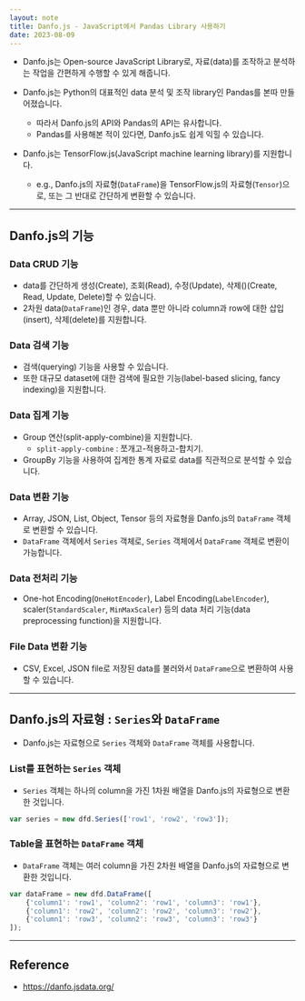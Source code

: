 ```yaml
---
layout: note
title: Danfo.js - JavaScript에서 Pandas Library 사용하기
date: 2023-08-09
---
```





- Danfo.js는 Open-source JavaScript Library로, 자료(data)를 조작하고 분석하는 작업을 간편하게 수행할 수 있게 해줍니다.

- Danfo.js는 Python의 대표적인 data 분석 및 조작 library인 Pandas를 본따 만들어졌습니다.
    - 따라서 Danfo.js의 API와 Pandas의 API는 유사합니다.
    - Pandas를 사용해본 적이 있다면, Danfo.js도 쉽게 익힐 수 있습니다.

- Danfo.js는 TensorFlow.js(JavaScript machine learning library)를 지원합니다.
    - e.g., Danfo.js의 자료형(`DataFrame`)을 TensorFlow.js의 자료형(`Tensor`)으로, 또는 그 반대로 간단하게 변환할 수 있습니다.




---




## Danfo.js의 기능


### Data CRUD 기능

- data를 간단하게 생성(Create), 조회(Read), 수정(Update), 삭제()(Create, Read, Update, Delete)할 수 있습니다.
- 2차원 data(`DataFrame`)인 경우, data 뿐만 아니라 column과 row에 대한 삽입(insert), 삭제(delete)를 지원합니다.


### Data 검색 기능

- 검색(querying) 기능을 사용할 수 있습니다.
- 또한 대규모 dataset에 대한 검색에 필요한 기능(label-based slicing, fancy indexing)을 지원합니다.


### Data 집계 기능

- Group 연산(split-apply-combine)을 지원합니다.
    - `split-apply-combine` : 쪼개고-적용하고-합치기.
- GroupBy 기능을 사용하여 집계한 통계 자료로 data를 직관적으로 분석할 수 있습니다.


### Data 변환 기능

- Array, JSON, List, Object, Tensor 등의 자료형을 Danfo.js의 `DataFrame` 객체로 변환할 수 있습니다.
- `DataFrame` 객체에서 `Series` 객체로, `Series` 객체에서 `DataFrame` 객체로 변환이 가능합니다.


### Data 전처리 기능

- One-hot Encoding(`OneHotEncoder`), Label Encoding(`LabelEncoder`), scaler(`StandardScaler`, `MinMaxScaler`) 등의 data 처리 기능(data preprocessing function)을 지원합니다.


### File Data 변환 기능

- CSV, Excel, JSON file로 저장된 data를 불러와서 `DataFrame`으로 변환하여 사용할 수 있습니다.




---




## Danfo.js의 자료형 : `Series`와 `DataFrame`

- Danfo.js는 자료형으로 `Series` 객체와 `DataFrame` 객체를 사용합니다.


### List를 표현하는 `Series` 객체

- `Series` 객체는 하나의 column을 가진 1차원 배열을 Danfo.js의 자료형으로 변환한 것입니다.

```js
var series = new dfd.Series(['row1', 'row2', 'row3']);
```


### Table을 표현하는 `DataFrame` 객체

- `DataFrame` 객체는 여러 column을 가진 2차원 배열을 Danfo.js의 자료형으로 변환한 것입니다.

```js
var dataFrame = new dfd.DataFrame([
    {'column1': 'row1', 'column2': 'row1', 'column3': 'row1'},
    {'column1': 'row2', 'column2': 'row2', 'column3': 'row2'},
    {'column1': 'row3', 'column2': 'row3', 'column3': 'row3'}
]); 
```




---





## Reference

- <https://danfo.jsdata.org/>
